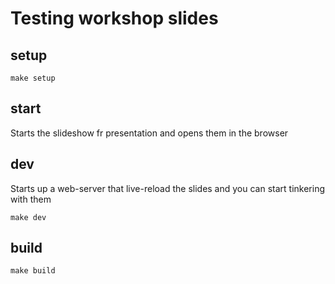 # Testing workshop slides

## setup

```shell
make setup
```

## start

Starts the slideshow fr presentation and opens them in the browser

## dev

Starts up a web-server that live-reload the slides and you can start tinkering
with them

```shell
make dev
```

## build

```shell
make build
```
